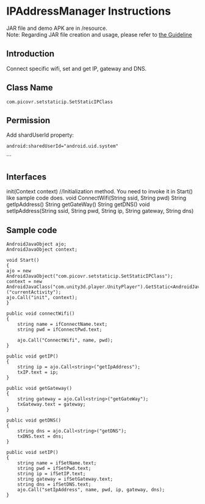 # IPAddressManager Instructions

JAR file and demo APK are in /resource.    
Note: Regarding JAR file creation and usage, please refer to [the Guideline](https://github.com/picoxr/support/blob/master/How%20to%20Use%20JAR%20file%20in%20Unity%20project%20on%20Pico%20Device.docx)

## Introduction
Connect specific wifi, set and get IP, gateway and DNS.

## Class Name
```
com.picovr.setstaticip.SetStaticIPClass
```

## Permission
Add shardUserId property: 
```
android:sharedUserId="android.uid.system"
```
<uses-permission android:name="android.permission.ACCESS_WIFI_STATE"/>
<uses-permission android:name="android.permission.CHANGE_WIFI_STATE"/>
<uses-permission android:name="android.permission.WRITE_SETTINGS"/>
<uses-permission android:name="android.permission.ACCESS_NETWORK_STATE" />
<uses-permission android:name="android.permission.INTERNET" />
<uses-permission android:name="android.permission.WAKE_LOCK" />
```

## Interfaces
init(Context context) //Initialization method. You need to invoke it in Start() like sample code does.
void ConnectWifi(String ssid, String pwd)
String getIpAddress()
String getGateWay()
String getDNS()
void setIpAddress(String ssid, String pwd, String ip, String gateway, String dns)

## Sample code

```
AndroidJavaObject ajo;
AndroidJavaObject context;

void Start()
{
ajo = new AndroidJavaObject("com.picovr.setstaticip.SetStaticIPClass");
context = new AndroidJavaClass("com.unity3d.player.UnityPlayer").GetStatic<AndroidJavaObject>("currentActivity");
ajo.Call("init", context);
}

public void connectWifi()
{
    string name = ifConnectName.text;
    string pwd = ifConnectPwd.text;

    ajo.Call("ConnectWifi", name, pwd);
}

public void getIP()
{
    string ip = ajo.Call<string>("getIpAddress");
    txIP.text = ip;
}

public void getGateway()
{
    string gateway = ajo.Call<string>("getGateWay");
    txGateway.text = gateway;
}

public void getDNS()
{
    string dns = ajo.Call<string>("getDNS");
    txDNS.text = dns;
}

public void setIP()
{
    string name = ifSetName.text;
    string pwd = ifSetPwd.text;
    string ip = ifSetIP.text;
    string gateway = ifSetGateway.text;
    string dns = ifSetDNS.text;
    ajo.Call("setIpAddress", name, pwd, ip, gateway, dns);
}
```



